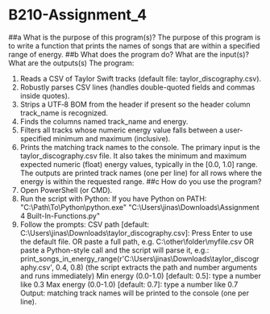 # B210-Assignment_4
##a What is the purpose of this program(s)? 
The purpose of this program is to write a function that prints the names of songs that are within a specified range of energy.
##b What does the program do? What are the input(s)? What are the outputs(s)
The program: 
1. Reads a CSV of Taylor Swift tracks (default file: taylor_discography.csv).
2. Robustly parses CSV lines (handles double-quoted fields and commas inside quotes).
3. Strips a UTF‑8 BOM from the header if present so the header column track_name is recognized.
4. Finds the columns named track_name and energy.
5. Filters all tracks whose numeric energy value falls between a user-specified minimum and maximum (inclusive).
6. Prints the matching track names to the console.
The primary input is the taylor_discography.csv file. It also takes the minimum and maximum expected numeric (float) energy values, typically in the [0.0, 1.0] range.
The outputs are printed track names (one per line) for all rows where the energy is within the requested range.
##c How do you use the program?
1. Open PowerShell (or CMD).
2. Run the script with Python:
 If you have Python on PATH:
"C:\Path\To\Python\python.exe" "C:\Users\jinas\Downloads\Assignment 4 Built-In-Functions.py"
3. Follow the prompts:
CSV path [default: C:\Users\jinas\Downloads\taylor_discography.csv]:
Press Enter to use the default file.
OR paste a full path, e.g. C:\other\folder\myfile.csv
OR paste a Python-style call and the script will parse it, e.g.: print_songs_in_energy_range(r'C:\Users\jinas\Downloads\taylor_discography.csv', 0.4, 0.8) (the script extracts the path and number arguments and runs immediately)
Min energy (0.0-1.0) [default: 0.5]: type a number like 0.3
Max energy (0.0-1.0) [default: 0.7]: type a number like 0.7
Output: matching track names will be printed to the console (one per line).
